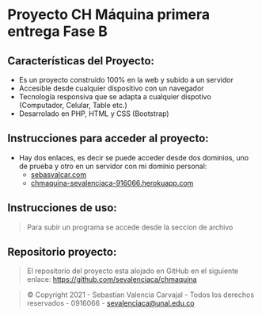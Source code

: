 # Proyecto CH Máquina primera entrega Fase B

## Características del Proyecto:
* Es un proyecto construido 100% en la web y subido a un servidor
* Accesible desde cualquier dispositivo con un navegador
* Tecnología responsiva que se adapta a cualquier dispotivo (Computador, Celular, Table etc.)
* Desarrolado en PHP, HTML y CSS (Bootstrap)

## Instrucciones para acceder al proyecto:
* Hay dos enlaces, es decir se puede acceder desde dos dominios, uno de prueba y otro en un servidor con mi dominio personal:
  * [sebasvalcar.com](https://sebasvalcar.com/)
  * [chmaquina-sevalenciaca-916066.herokuapp.com](https://chmaquina-sevalenciaca-916066.herokuapp.com/)

## Instrucciones de uso:
> Para subir un programa se accede desde la seccion de archivo

## Repositorio proyecto:
> El repositorio del proyecto esta alojado en GitHub en el siguiente enlace: https://github.com/sevalenciaca/chmaquina

> © Copyright 2021 - Sebastian Valencia Carvajal - Todos los derechos reservados - 0916066 - sevalenciaca@unal.edu.co

